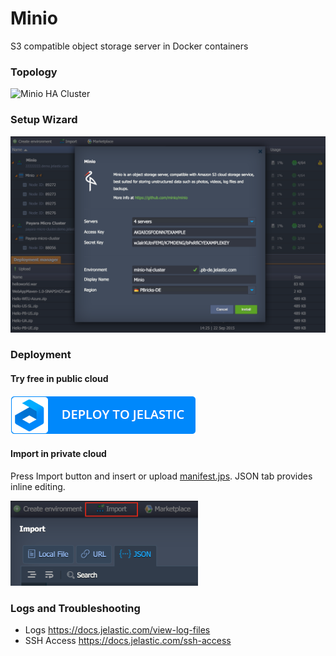 # Minio

S3 compatible object storage server in Docker containers

### Topology
<img src="https://docs.google.com/drawings/d/1LEF4QqxPzN36SkTygtSHJCCFeft1dOg9K9oewVtNCX0/pub?w=716&h=169" width="500" alt="Minio HA Cluster">

### Setup Wizard

![Minio Logo](images/jelastic-minio-ha-cluster.png)

### Deployment 

#### Try free in public cloud 

[![Deploy](https://github.com/jelastic-jps/git-push-deploy/raw/master/images/deploy-to-jelastic.png)](https://jelastic.com/install-application/?manifest=https://raw.githubusercontent.com/jelastic-jps/minio/master/manifest.jps) 

#### Import in private cloud 

Press Import button and insert or upload <a href="manifest.jps">manifest.jps</a>. JSON tab provides inline editing.  

<img src="images/import-jps-manifest.png" width="300" alt="Minio HA Cluster">

### Logs and Troubleshooting
- Logs https://docs.jelastic.com/view-log-files
- SSH Access https://docs.jelastic.com/ssh-access
